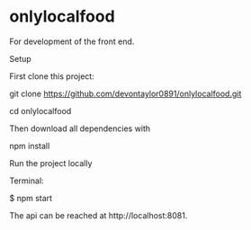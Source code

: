# onlylocalfood
For development of the front end.


Setup

First clone this project:

git clone https://github.com/devontaylor0891/onlylocalfood.git

cd onlylocalfood

Then download all dependencies with

npm install

Run the project locally

Terminal:

$ npm start

The api can be reached at http://localhost:8081.
